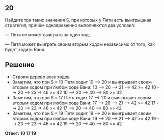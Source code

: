 ## 20

Найдите три таких значения S, при которых у Пети есть выигрышная стратегия, причём одновременно выполняются два условия:

— Петя не может выиграть за один ход;

— Петя может выиграть своим вторым ходом независимо от того, как будет ходить Ваня.

## Решение

* Строим дерево всех ходов
* Заметим, что при S = 10 Петя ходит 10 --> 20 и выигрывает своим вторым ходом при любом ходе Вани:
10 --> 20 --> 21 --> 42 >= 42
10 --> 20 --> 23 -> 46 >= 42
10 --> 20 --> 40 --> 80 >= 42
* Заметим, что при S = 17 Петя ходит 17 --> 20 и выигрывает своим вторым ходом при любом ходе Вани:
17 --> 20 --> 21 --> 42 >= 42
17 --> 20 --> 23 -> 46 >= 42
17 --> 20 --> 40 --> 80 >= 42
* Заметим, что при S = 19 Петя ходит 19 --> 20 и выигрывает своим вторым ходом при любом ходе Вани:
19 --> 20 --> 21 --> 42 >= 42
19 --> 20 --> 23 -> 46 >= 42
19 --> 20 --> 40 --> 80 >= 42

**Ответ: 10 17 19**